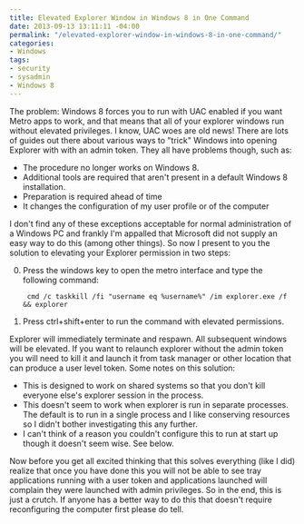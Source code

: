 ```yaml
---
title: Elevated Explorer Window in Windows 8 in One Command
date: 2013-09-13 13:11:11 -04:00
permalink: "/elevated-explorer-window-in-windows-8-in-one-command/"
categories:
- Windows
tags:
- security
- sysadmin
- Windows 8
---
```


The problem: Windows 8 forces you to run with UAC enabled if you want Metro apps to work, and that means that all of your explorer windows run without elevated privileges. I know, UAC woes are old news! There are lots of guides out there about various ways to "trick" Windows into opening Explorer with with an admin token. They all have problems though, such as:

  * The procedure no longer works on Windows 8.
  * Additional tools are required that aren't present in a default Windows 8 installation.
  * Preparation is required ahead of time
  * It changes the configuration of my user profile or of the computer

I don't find any of these exceptions acceptable for normal administration of a Windows PC and frankly I'm appalled that Microsoft did not supply an easy way to do this (among other things). So now I present to you the solution to elevating your Explorer permission in two steps:

  0. Press the windows key to open the metro interface and type the following command:

          cmd /c taskkill /fi "username eq %username%" /im explorer.exe /f && explorer

  0. Press ctrl+shift+enter to run the command with elevated permissions.

Explorer will immediately terminate and respawn. All subsequent windows will be elevated. If you want to relaunch explorer without the admin token you will need to kill it and launch it from task manager or other location that can produce a user level token. Some notes on this solution:

  * This is designed to work on shared systems so that you don't kill everyone else's explorer session in the process.
  * This doesn't seem to work when explorer is run in separate processes. The default is to run in a single process and I like conserving resources so I didn't bother investigating this any further.
  * I can't think of a reason you couldn't configure this to run at start up though it doesn't seem wise. See below.

Now before you get all excited thinking that this solves everything (like I did) realize that once you have done this you will not be able to see tray applications running with a user token and applications launched will complain they were launched with admin privileges. So in the end, this is just a crutch. If anyone has a better way to do this that doesn't require reconfiguring the computer first please do tell.
